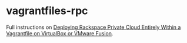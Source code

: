 vagrantfiles-rpc
================

Full instructions on [Deploying Rackspace Private Cloud Entirely Within a Vagrantfile on VirtualBox or VMware Fusion](http://thornelabs.net/2013/12/17/deploy-rackspace-private-cloud-entirely-within-a-vagrantfile-on-virtualbox-or-vmware-fusion.html).
